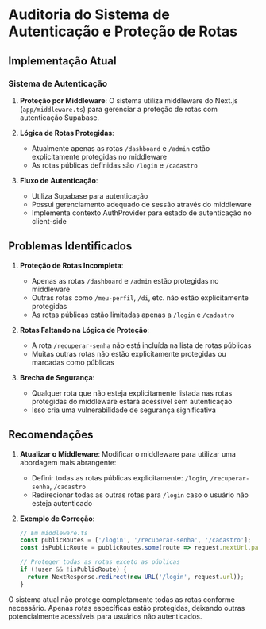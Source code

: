 # Auditoria do Sistema de Autenticação e Proteção de Rotas

## Implementação Atual

### Sistema de Autenticação
1. **Proteção por Middleware**: O sistema utiliza middleware do Next.js (`app/middleware.ts`) para gerenciar a proteção de rotas com autenticação Supabase.

2. **Lógica de Rotas Protegidas**: 
   - Atualmente apenas as rotas `/dashboard` e `/admin` estão explicitamente protegidas no middleware
   - As rotas públicas definidas são `/login` e `/cadastro`

3. **Fluxo de Autenticação**:
   - Utiliza Supabase para autenticação
   - Possui gerenciamento adequado de sessão através do middleware
   - Implementa contexto AuthProvider para estado de autenticação no client-side

## Problemas Identificados

1. **Proteção de Rotas Incompleta**: 
   - Apenas as rotas `/dashboard` e `/admin` estão protegidas no middleware
   - Outras rotas como `/meu-perfil`, `/di`, etc. não estão explicitamente protegidas
   - As rotas públicas estão limitadas apenas a `/login` e `/cadastro`

2. **Rotas Faltando na Lógica de Proteção**:
   - A rota `/recuperar-senha` não está incluída na lista de rotas públicas
   - Muitas outras rotas não estão explicitamente protegidas ou marcadas como públicas

3. **Brecha de Segurança**: 
   - Qualquer rota que não esteja explicitamente listada nas rotas protegidas do middleware estará acessível sem autenticação
   - Isso cria uma vulnerabilidade de segurança significativa

## Recomendações

1. **Atualizar o Middleware**: Modificar o middleware para utilizar uma abordagem mais abrangente:
   - Definir todas as rotas públicas explicitamente: `/login`, `/recuperar-senha`, `/cadastro`
   - Redirecionar todas as outras rotas para `/login` caso o usuário não esteja autenticado

2. **Exemplo de Correção**:
   ```javascript
   // Em middleware.ts
   const publicRoutes = ['/login', '/recuperar-senha', '/cadastro'];
   const isPublicRoute = publicRoutes.some(route => request.nextUrl.pathname.startsWith(route));
   
   // Proteger todas as rotas exceto as públicas
   if (!user && !isPublicRoute) {
     return NextResponse.redirect(new URL('/login', request.url));
   }
   ```

O sistema atual não protege completamente todas as rotas conforme necessário. Apenas rotas específicas estão protegidas, deixando outras potencialmente acessíveis para usuários não autenticados.